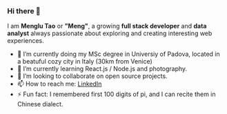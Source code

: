 ### Hi there 👋

<!--
**menglutao/MengluTao** is a ✨ _special_ ✨ repository because its `README.md` (this file) appears on your GitHub profile.

-->
I am **Menglu Tao** or **"Meng"**, a growing **full stack developer** and **data analyst** always passionate about exploring and creating interesting web experiences.

- 🔭 I’m currently doing my MSc degree in Universiy of Padova, located in a beatuful cozy city in Italy (30km from Venice) 
- 🌱 I’m currently learning React.js / Node.js  and photography.
- 👯 I’m looking to collaborate on open source projects.
- 📫 How to reach me: [LinkedIn](https://www.linkedin.com/in/menglu-tao-12b722111/)
- ⚡ Fun fact: I remembered first 100 digits of pi, and I can recite them in Chinese dialect.

